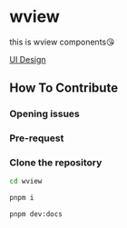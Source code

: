 # wview

this is wview components😘

[UI Design](https://www.figma.com/file/MvMAfpRW3qsOnMfztRMT38/%E4%BB%80%E4%B9%88%E9%98%9F-%E7%BB%84%E4%BB%B6%E5%BA%93UI%E8%AE%BE%E8%AE%A1?node-id=0%3A1&t=Z69BFUa6i0tmw4NE-1)

## How To Contribute

### Opening issues

### Pre-request

### Clone the repository

```bash
cd wview

pnpm i

pnpm dev:docs
```

